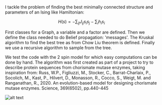 I tackle the problem of finding the best minimally connected structure and parameters of an Ising like Hamiltonian:

$$H(s)=-\sum_{ij}J_{ij} s_is_j - \sum_i h_i s_i$$

First classes for a Graph, a variable and a factor are defined. Then we define the class needed to do Belief propagation: 'messages'. 
The Kruskal algorithm to find the best tree as from Chow Liu theorem is defined.
Finally we use a recursive algorithm to sample from the tree.

We test the code with the 2 spin model for which easy computations can be done by hand.
The algorithm was first created as part of a project to try to describe protein sequences from chorismate mutase enzymes, taking inspiration from: Russ, W.P., Figliuzzi, M., Stocker, C., Barrat-Charlaix, P., Socolich, M., Kast, P., Hilvert, D., Monasson, R.,
Cocco, S., Weigt, M. and Ranganathan, R., 2020. An evolution-based model for designing chorismate mutase enzymes. Science, 369(6502), pp.440-445

![alt text]([http://url/to/img.png](https://github.com/Wraithmat/Belief_propagation_Ising/blob/5c104d055b933e642332eb39cbd931dab0f9608f/Large_river.png)https://github.com/Wraithmat/Belief_propagation_Ising/blob/5c104d055b933e642332eb39cbd931dab0f9608f/Large_river.png)
